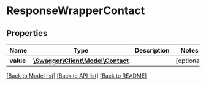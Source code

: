 # ResponseWrapperContact

## Properties
Name | Type | Description | Notes
------------ | ------------- | ------------- | -------------
**value** | [**\Swagger\Client\Model\Contact**](Contact.md) |  | [optional] 

[[Back to Model list]](../../README.md#documentation-for-models) [[Back to API list]](../../README.md#documentation-for-api-endpoints) [[Back to README]](../../README.md)


